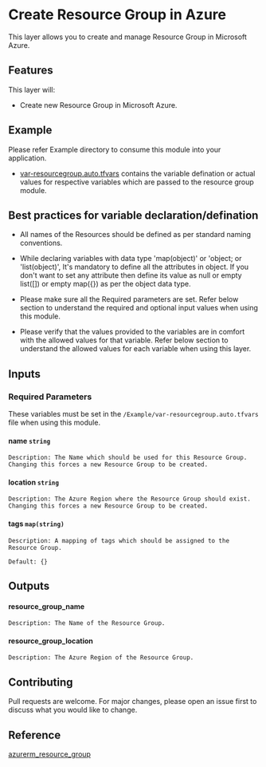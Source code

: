 # Create Resource Group in Azure

This layer allows you to create and manage Resource Group in Microsoft Azure.

## Features

This layer will:

- Create new Resource Group in Microsoft Azure.

## Example

Please refer Example directory to consume this module into your application.

- [var-resourcegroup.auto.tfvars](./var-resourcegroup.auto.tfvars) contains the variable defination or actual values for respective variables which are passed to the resource group module.

## Best practices for variable declaration/defination

- All names of the Resources should be defined as per standard naming conventions.

- While declaring variables with data type 'map(object)' or 'object; or 'list(object)', It's mandatory to define all the attributes in object. If you don't want to set any attribute then define its value as null or empty list([]) or empty map({}) as per the object data type.

- Please make sure all the Required parameters are set. Refer below section to understand the required and optional input values when using this module.

- Please verify that the values provided to the variables are in comfort with the allowed values for that variable. Refer below section to understand the allowed values for each variable when using this layer.

## Inputs

### **Required Parameters**

These variables must be set in the `/Example/var-resourcegroup.auto.tfvars` file when using this module.

#### name `string`

    Description: The Name which should be used for this Resource Group. Changing this forces a new Resource Group to be created.

#### location `string`

    Description: The Azure Region where the Resource Group should exist. Changing this forces a new Resource Group to be created.

#### tags `map(string)`

    Description: A mapping of tags which should be assigned to the Resource Group.

    Default: {}

## Outputs

#### resource_group_name

    Description: The Name of the Resource Group.

#### resource_group_location

    Description: The Azure Region of the Resource Group.

## Contributing

Pull requests are welcome. For major changes, please open an issue first to discuss what you would like to change.

## Reference

[azurerm_resource_group](https://www.terraform.io/docs/providers/azurerm/r/resource_group.html)
